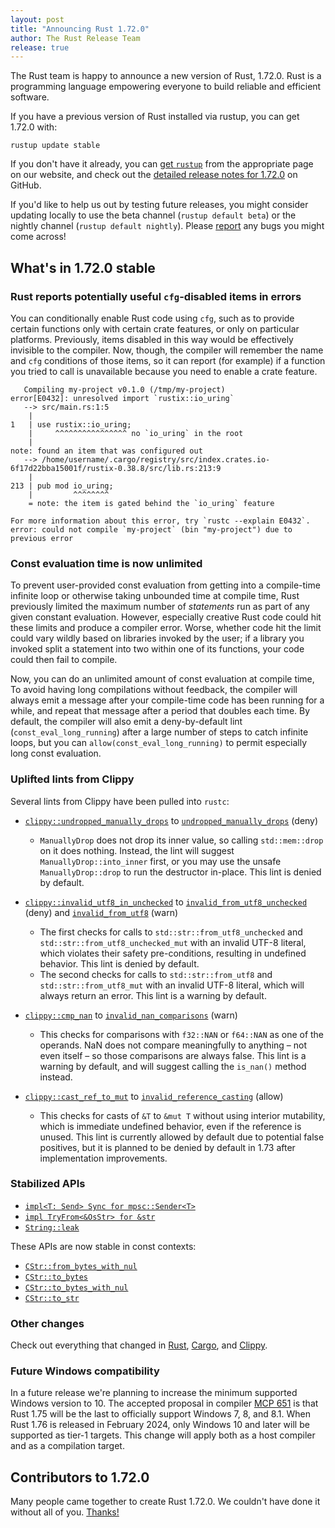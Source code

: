 ```yaml
---
layout: post
title: "Announcing Rust 1.72.0"
author: The Rust Release Team
release: true
---
```


The Rust team is happy to announce a new version of Rust, 1.72.0. Rust is a programming language empowering everyone to build reliable and efficient software.

If you have a previous version of Rust installed via rustup, you can get 1.72.0 with:

```console
rustup update stable
```

If you don't have it already, you can [get `rustup`](https://www.rust-lang.org/install.html) from the appropriate page on our website, and check out the [detailed release notes for 1.72.0](https://github.com/rust-lang/rust/releases/tag/1.72.0) on GitHub.

If you'd like to help us out by testing future releases, you might consider updating locally to use the beta channel (`rustup default beta`) or the nightly channel (`rustup default nightly`). Please [report](https://github.com/rust-lang/rust/issues/new/choose) any bugs you might come across!

## What's in 1.72.0 stable

### Rust reports potentially useful `cfg`-disabled items in errors

You can conditionally enable Rust code using `cfg`, such as to provide certain
functions only with certain crate features, or only on particular platforms.
Previously, items disabled in this way would be effectively invisible to the
compiler. Now, though, the compiler will remember the name and `cfg` conditions
of those items, so it can report (for example) if a function you tried to call
is unavailable because you need to enable a crate feature.

```
   Compiling my-project v0.1.0 (/tmp/my-project)
error[E0432]: unresolved import `rustix::io_uring`
   --> src/main.rs:1:5
    |
1   | use rustix::io_uring;
    |     ^^^^^^^^^^^^^^^^ no `io_uring` in the root
    |
note: found an item that was configured out
   --> /home/username/.cargo/registry/src/index.crates.io-6f17d22bba15001f/rustix-0.38.8/src/lib.rs:213:9
    |
213 | pub mod io_uring;
    |         ^^^^^^^^
    = note: the item is gated behind the `io_uring` feature

For more information about this error, try `rustc --explain E0432`.
error: could not compile `my-project` (bin "my-project") due to previous error
```

### Const evaluation time is now unlimited

To prevent user-provided const evaluation from getting into a compile-time
infinite loop or otherwise taking unbounded time at compile time, Rust
previously limited the maximum number of *statements* run as part of any given
constant evaluation. However, especially creative Rust code could hit these
limits and produce a compiler error. Worse, whether code hit the limit could
vary wildly based on libraries invoked by the user; if a library you invoked
split a statement into two within one of its functions, your code could then
fail to compile.

Now, you can do an unlimited amount of const evaluation at compile time, To
avoid having long compilations without feedback, the compiler will always emit
a message after your compile-time code has been running for a while, and repeat
that message after a period that doubles each time. By default, the compiler
will also emit a deny-by-default lint (`const_eval_long_running`) after a large
number of steps to catch infinite loops, but you can
`allow(const_eval_long_running)` to permit especially long const evaluation.

### Uplifted lints from Clippy

Several lints from Clippy have been pulled into `rustc`:

* [`clippy::undropped_manually_drops`](https://rust-lang.github.io/rust-clippy/rust-1.71.0/index.html#undropped_manually_drops) to [`undropped_manually_drops`](https://doc.rust-lang.org/1.72.0/rustc/lints/listing/deny-by-default.html#undropped-manually-drops) (deny)
  - `ManuallyDrop` does not drop its inner value, so calling `std::mem::drop` on it does nothing. Instead, the lint will suggest `ManuallyDrop::into_inner` first, or you may use the unsafe `ManuallyDrop::drop` to run the destructor in-place. This lint is denied by default.

* [`clippy::invalid_utf8_in_unchecked`](https://rust-lang.github.io/rust-clippy/rust-1.71.0/index.html#invalid_utf8_in_unchecked) to [`invalid_from_utf8_unchecked`](https://doc.rust-lang.org/1.72.0/rustc/lints/listing/deny-by-default.html#invalid-from-utf8-unchecked) (deny) and [`invalid_from_utf8`](https://doc.rust-lang.org/1.72.0/rustc/lints/listing/warn-by-default.html#invalid-from-utf8) (warn)
  - The first checks for calls to `std::str::from_utf8_unchecked` and `std::str::from_utf8_unchecked_mut` with an invalid UTF-8 literal, which violates their safety pre-conditions, resulting in undefined behavior. This lint is denied by default.
  - The second checks for calls to `std::str::from_utf8` and `std::str::from_utf8_mut` with an invalid UTF-8 literal, which will always return an error. This lint is a warning by default.

* [`clippy::cmp_nan`](https://rust-lang.github.io/rust-clippy/rust-1.71.0/index.html#cmp_nan) to [`invalid_nan_comparisons`](https://doc.rust-lang.org/1.72.0/rustc/lints/listing/warn-by-default.html#invalid-nan-comparisons) (warn)
  - This checks for comparisons with `f32::NAN` or `f64::NAN` as one of the operands. NaN does not compare meaningfully to anything – not even itself – so those comparisons are always false. This lint is a warning by default, and will suggest calling the `is_nan()` method instead.

* [`clippy::cast_ref_to_mut`](https://rust-lang.github.io/rust-clippy/rust-1.71.0/index.html#cast_ref_to_mut) to [`invalid_reference_casting`](https://doc.rust-lang.org/1.72.0/rustc/lints/listing/allowed-by-default.html#invalid-reference-casting) (allow)
  - This checks for casts of `&T` to `&mut T` without using interior mutability, which is immediate undefined behavior, even if the reference is unused. This lint is currently allowed by default due to potential false positives, but it is planned to be denied by default in 1.73 after implementation improvements.

### Stabilized APIs

- [`impl<T: Send> Sync for mpsc::Sender<T>`](https://doc.rust-lang.org/stable/std/sync/mpsc/struct.Sender.html#impl-Sync-for-Sender%3CT%3E)
- [`impl TryFrom<&OsStr> for &str`](https://doc.rust-lang.org/stable/std/primitive.str.html#impl-TryFrom%3C%26'a+OsStr%3E-for-%26'a+str)
- [`String::leak`](https://doc.rust-lang.org/stable/alloc/string/struct.String.html#method.leak)

These APIs are now stable in const contexts:

- [`CStr::from_bytes_with_nul`](https://doc.rust-lang.org/stable/std/ffi/struct.CStr.html#method.from_bytes_with_nul)
- [`CStr::to_bytes`](https://doc.rust-lang.org/stable/std/ffi/struct.CStr.html#method.to_bytes)
- [`CStr::to_bytes_with_nul`](https://doc.rust-lang.org/stable/std/ffi/struct.CStr.html#method.to_bytes_with_nul)
- [`CStr::to_str`](https://doc.rust-lang.org/stable/std/ffi/struct.CStr.html#method.to_str)

### Other changes

Check out everything that changed in [Rust](https://github.com/rust-lang/rust/releases/tag/1.72.0), [Cargo](https://github.com/rust-lang/cargo/blob/master/CHANGELOG.md#cargo-172-2023-08-24), and [Clippy](https://github.com/rust-lang/rust-clippy/blob/master/CHANGELOG.md#rust-172).

### Future Windows compatibility

In a future release we're planning to increase the minimum supported Windows version to 10. The accepted proposal in compiler [MCP 651](https://github.com/rust-lang/compiler-team/issues/651) is that Rust 1.75 will be the last to officially support Windows 7, 8, and 8.1. When Rust 1.76 is released in February 2024, only Windows 10 and later will be supported as tier-1 targets. This change will apply both as a host compiler and as a compilation target.

## Contributors to 1.72.0

Many people came together to create Rust 1.72.0. We couldn't have done it without all of you. [Thanks!](https://thanks.rust-lang.org/rust/1.72.0/)

